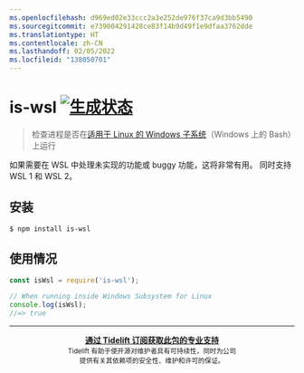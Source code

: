 ```yaml
---
ms.openlocfilehash: d969ed02e33ccc2a3e252de976f37ca9d3bb5490
ms.sourcegitcommit: e739004291428ce83f14b9d49f1e9dfaa3762dde
ms.translationtype: HT
ms.contentlocale: zh-CN
ms.lasthandoff: 02/05/2022
ms.locfileid: "138050701"
---
```

# <a name="is-wsl-build-statushttpstravis-ciorgsindresorhusis-wsl"></a>is-wsl [![生成状态](https://travis-ci.org/sindresorhus/is-wsl.svg?branch=master)](https://travis-ci.org/sindresorhus/is-wsl)

> 检查进程是否在[适用于 Linux 的 Windows 子系统](https://msdn.microsoft.com/commandline/wsl/about)（Windows 上的 Bash）上运行

如果需要在 WSL 中处理未实现的功能或 buggy 功能，这将非常有用。 同时支持 WSL 1 和 WSL 2。


## <a name="install"></a>安装

```
$ npm install is-wsl
```


## <a name="usage"></a>使用情况

```js
const isWsl = require('is-wsl');

// When running inside Windows Subsystem for Linux
console.log(isWsl);
//=> true
```


---

<div align="center">
    <b>
        <a href="https://tidelift.com/subscription/pkg/npm-is-wsl?utm_source=npm-is-wsl&utm_medium=referral&utm_campaign=readme">通过 Tidelift 订阅获取此包的专业支持</a>
    </b>
    <br>
    <sub>Tidelift 有助于使开源对维护者具有可持续性，同时为公司<br>提供有关其依赖项的安全性、维护和许可的保证。
    </sub>
</div>
